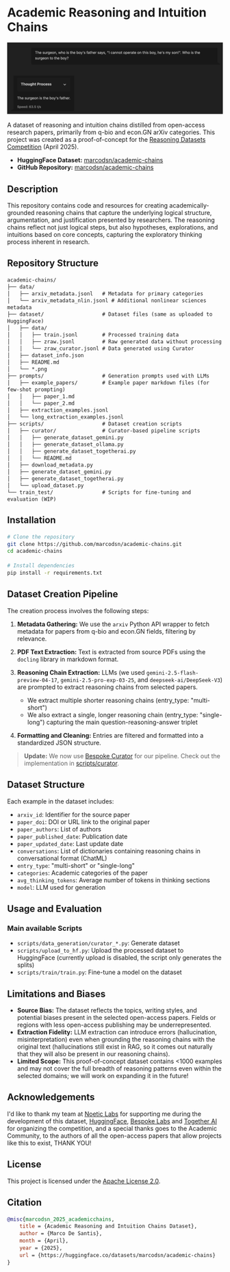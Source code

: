 # Academic Reasoning and Intuition Chains

![Surgeon problem solved lol](data/surgeon-competition-dark.png)

A dataset of reasoning and intuition chains distilled from open-access research papers, primarily from q-bio and econ.GN arXiv categories. This project was created as a proof-of-concept for the [Reasoning Datasets Competition](https://huggingface.co/blog/bespokelabs/reasoning-datasets-competition) (April 2025).

- **HuggingFace Dataset:** [marcodsn/academic-chains](https://huggingface.co/datasets/marcodsn/academic-chains)
- **GitHub Repository:** [marcodsn/academic-chains](https://github.com/marcodsn/academic-chains)

## Description

This repository contains code and resources for creating academically-grounded reasoning chains that capture the underlying logical structure, argumentation, and justification presented by researchers. The reasoning chains reflect not just logical steps, but also hypotheses, explorations, and intuitions based on core concepts, capturing the exploratory thinking process inherent in research.

## Repository Structure

```
academic-chains/
├── data/
│   ├── arxiv_metadata.jsonl   # Metadata for primary categories
│   └── arxiv_metadata_nlin.jsonl # Additional nonlinear sciences metadata
├── dataset/                   # Dataset files (same as uploaded to HuggingFace)
│   ├── data/
│   │   ├── train.jsonl        # Processed training data
│   │   ├── zraw.jsonl         # Raw generated data without processing
│   │   └── zraw_curator.jsonl # Data generated using Curator
│   ├── dataset_info.json
│   ├── README.md
│   └── *.png
├── prompts/                   # Generation prompts used with LLMs
│   ├── example_papers/        # Example paper markdown files (for few-shot prompting)
│   │   ├── paper_1.md
│   │   └── paper_2.md
│   ├── extraction_examples.jsonl
│   └── long_extraction_examples.jsonl
├── scripts/                   # Dataset creation scripts
│   ├── curator/               # Curator-based pipeline scripts
│   │   ├── generate_dataset_gemini.py
│   │   ├── generate_dataset_ollama.py
│   │   ├── generate_dataset_togetherai.py
│   │   └── README.md
│   ├── download_metadata.py
│   ├── generate_dataset_gemini.py
│   ├── generate_dataset_togetherai.py
│   └── upload_dataset.py
└── train_test/                # Scripts for fine-tuning and evaluation (WIP)
```

## Installation

```bash
# Clone the repository
git clone https://github.com/marcodsn/academic-chains.git
cd academic-chains

# Install dependencies
pip install -r requirements.txt
```

## Dataset Creation Pipeline

The creation process involves the following steps:

1. **Metadata Gathering:** We use the `arxiv` Python API wrapper to fetch metadata for papers from q-bio and econ.GN fields, filtering by relevance.

2. **PDF Text Extraction:** Text is extracted from source PDFs using the `docling` library in markdown format.

3. **Reasoning Chain Extraction:** LLMs (we used `gemini-2.5-flash-preview-04-17`, `gemini-2.5-pro-exp-03-25`, and `deepseek-ai/DeepSeek-V3`) are prompted to extract reasoning chains from selected papers.
   - We extract multiple shorter reasoning chains (entry_type: "multi-short")
   - We also extract a single, longer reasoning chain (entry_type: "single-long") capturing the main question-reasoning-answer triplet

4. **Formatting and Cleaning:** Entries are filtered and formatted into a standardized JSON structure.

> **Update:** We now use [Bespoke Curator](https://github.com/bespokelabsai/curator) for our pipeline. Check out the implementation in [scripts/curator](scripts/curator/).

## Dataset Structure

Each example in the dataset includes:
- `arxiv_id`: Identifier for the source paper
- `paper_doi`: DOI or URL link to the original paper
- `paper_authors`: List of authors
- `paper_published_date`: Publication date
- `paper_updated_date`: Last update date
- `conversations`: List of dictionaries containing reasoning chains in conversational format (ChatML)
- `entry_type`: "multi-short" or "single-long"
- `categories`: Academic categories of the paper
- `avg_thinking_tokens`: Average number of tokens in thinking sections
- `model`: LLM used for generation

## Usage and Evaluation

### Main available Scripts

- `scripts/data_generation/curator_*.py`: Generate dataset
- `scripts/upload_to_hf.py`: Upload the processed dataset to HuggingFace (currently upload is disabled, the script only generates the splits)
- `scripts/train/train.py`: Fine-tune a model on the dataset

## Limitations and Biases

*   **Source Bias:** The dataset reflects the topics, writing styles, and potential biases present in the selected open-access papers. Fields or regions with less open-access publishing may be underrepresented.
*   **Extraction Fidelity:** LLM extraction can introduce errors (hallucination, misinterpretation) even when grounding the reasoning chains with the original text (hallucinations still exist in RAG, so it comes out naturally that they will also be present in our reasoning chains).
*   **Limited Scope:** This proof-of-concept dataset contains <1000 examples and may not cover the full breadth of reasoning patterns even within the selected domains; we will work on expanding it in the future!

## Acknowledgements

I'd like to thank my team at [Noetic Labs](https://huggingface.co/NoeticLabs) for supporting me during the development of this dataset, [HuggingFace](https://huggingface.co/), [Bespoke Labs](https://www.bespokelabs.ai/) and [Together AI](https://together.ai/) for organizing the competition, and a special thanks goes to the Academic Community, to the authors of all the open-access papers that allow projects like this to exist, THANK YOU!

## License

This project is licensed under the [Apache License 2.0](https://www.apache.org/licenses/LICENSE-2.0.txt).

## Citation

```bibtex
@misc{marcodsn_2025_academicchains,
    title = {Academic Reasoning and Intuition Chains Dataset},
    author = {Marco De Santis},
    month = {April},
    year = {2025},
    url = {https://huggingface.co/datasets/marcodsn/academic-chains}
}
```
